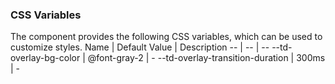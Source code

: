 

### CSS Variables
The component provides the following CSS variables, which can be used to customize styles.
Name | Default Value | Description 
-- | -- | --
--td-overlay-bg-color | @font-gray-2 | - 
--td-overlay-transition-duration | 300ms | - 
